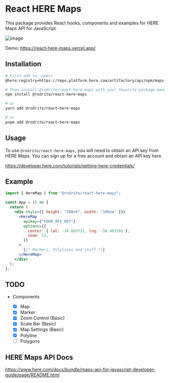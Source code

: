 # React HERE Maps

This package provides React hooks, components and examples for HERE Maps API for JavaScript.

![image](https://user-images.githubusercontent.com/41844101/221454450-4d1128e0-fb35-4385-969d-c7fae5493beb.png)

Demo: <https://react-here-maps.vercel.app/>

## Installation

```bash
# First add to .npmrc
@here:registry=https://repo.platform.here.com/artifactory/api/npm/maps-api-for-javascript/
```

```bash
# Then install @rodrito/react-here-maps with your favorite package manager
npm install @rodrito/react-here-maps

# or
yarn add @rodrito/react-here-maps

# or
pnpm add @rodrito/react-here-maps
```

## Usage

To use `@rodrito/react-here-maps`, you will need to obtain an API key from HERE Maps. You can sign up for a free account and obtain an API key here.

<https://developer.here.com/tutorials/getting-here-credentials/>

## Example

```jsx
import { HereMap } from "@rodrito/react-here-maps";

const App = () => {
  return (
    <div style={{ height: "100vh", width: "100vw" }}>
      <HereMap
        apikey={"YOUR_API_KEY"}
        options={{
          center: { lat: -34.603722, lng: -58.401592 },
          zoom: 12,
        }}
      >
        {/* Markers, Polylines and stuff */}
      </HereMap>
    </div>
  );
};
```

## TODO

- Components

  - [x] Map
  - [x] Marker
  - [x] Zoom Control (Basic)
  - [x] Scale Bar (Basic)
  - [x] Map Settings (Basic)
  - [x] Polyline
  - [ ] Polygons

## HERE Maps API Docs

<https://www.here.com/docs/bundle/maps-api-for-javascript-developer-guide/page/README.html>
